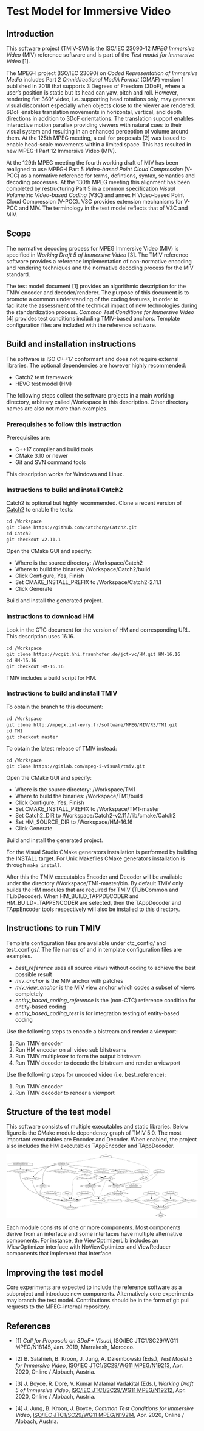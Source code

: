 # Test Model for Immersive Video

## Introduction

This software project (TMIV-SW) is the ISO/IEC 23090-12 *MPEG Immersive Video* (MIV) 
reference software and is part of the *Test model for Immersive Video* [1].

The MPEG-I project (ISO/IEC 23090) on *Coded Representation of Immersive Media*
includes Part 2 *Omnidirectional MediA Format* (OMAF) version 1 published in 2018 that supports 3 
Degrees of Freedom (3DoF), where a user’s position is static but its head can yaw, pitch and roll.
However, rendering flat 360° video, i.e. supporting head rotations only, may generate visual 
discomfort especially when objects close to the viewer are rendered. 6DoF enables translation 
movements in horizontal, vertical, and depth directions in addition to 3DoF orientations. The 
translation support enables interactive motion parallax providing viewers with natural cues to their
visual system and resulting in an enhanced perception of volume around them. At the 125th MPEG 
meeting, a call for proposals [2] was issued to enable head-scale movements within a limited space. 
This has resulted in new MPEG-I Part 12 Immersive Video (MIV).

At the 129th MPEG meeting the fourth working draft of MIV has been realigned to use MPEG-I Part 5
*Video-based Point Cloud Compression* (V-PCC) as a normative reference for terms, defintions, syntax,
semantics and decoding processes. At the 130th MPEG meeting this alignment has been completed by
restructuring Part 5 in a common specification *Visual Volumetric Video-based Coding* (V3C) and annex H
Video-based Point Cloud Compression (V-PCC). V3C provides extension mechanisms for V-PCC and MIV.
The terminology in the test model reflects that of V3C and MIV.

## Scope

The normative decoding process for MPEG Immersive Video (MIV) is specified in
*Working Draft 5 of Immersive Video* [3]. The TMIV reference software provides a reference implementation
of non-normative encoding and rendering techniques and the normative decoding process for the MIV 
standard.

The test model document [1] provides an algorithmic description for the TMIV encoder and 
decoder/renderer. The purpose of this document is to promote a common understanding of the coding
features, in order to facilitate the assessment of the technical impact of new technologies during
the standardization process. *Common Test Conditions for Immersive Video* [4] provides test conditions
including TMIV-based anchors. Template configuration files are included with the reference software.

## Build and installation instructions

The software is ISO C++17 conformant and does not require external libraries. 
The optional dependencies are however highly recommended:

 *	Catch2 test framework
 *	HEVC test model (HM)
	
The following steps collect the software projects in a main working directory,
arbitrary called /Workspace in this description. Other directory names are also
not more than examples.

### Prerequisites to follow this instruction

Prerequisites are:

  * C++17 compiler and build tools
  * CMake 3.10 or newer
  * Git and SVN command tools

This description works for Windows and Linux. 

### Instructions to build and install Catch2

Catch2 is optional but highly recommended. Clone a recent version of
[Catch2](https://github.com/catchorg/Catch2.git) to enable the tests:

    cd /Workspace
    git clone https://github.com/catchorg/Catch2.git
    cd Catch2
    git checkout v2.11.1

Open the CMake GUI and specify:

  * Where is the source directory: /Workspace/Catch2
  * Where to build the binaries: /Workspace/Catch2/build
  * Click Configure, Yes, Finish
  * Set CMAKE_INSTALL_PREFIX to /Workspace/Catch2-2.11.1
  * Click Generate

Build and install the generated project.

### Instructions to download HM

Look in the CTC document for the version of HM and corresponding URL. This
description uses 16.16.

    cd /Workspace
    git clone https://vcgit.hhi.fraunhofer.de/jct-vc/HM.git HM-16.16
    cd HM-16.16
    git checkout HM-16.16

TMIV includes a build script for HM.

### Instructions to build and install TMIV

To obtain the branch to this document:

    cd /Workspace
    git clone http://mpegx.int-evry.fr/software/MPEG/MIV/RS/TM1.git
    cd TM1
    git checkout master
    
To obtain the latest release of TMIV instead:

    cd /Workspace
    git clone https://gitlab.com/mpeg-i-visual/tmiv.git
    
Open the CMake GUI and specify:

  * Where is the source directory: /Workspace/TM1
  * Where to build the binaries: /Workspace/TM1/build
  * Click Configure, Yes, Finish
  * Set CMAKE_INSTALL_PREFIX to /Workspace/TM1-master
  * Set Catch2_DIR to /Workspace/Catch2-v2.11.1/lib/cmake/Catch2
  * Set HM_SOURCE_DIR to /Workspace/HM-16.16
  * Click Generate

Build and install the generated project. 

For the Visual Studio CMake generators installation is performed by building the
INSTALL target. For Unix Makefiles CMake generators installation is through 
`make install`.

After this the TMIV executables Encoder and Decoder will be available under the
directory /Workspace/TM1-master/bin. By default TMIV only builds the HM modules
that are required for TMIV (TLibCommon and TLibDecoder). When
HM_BUILD_TAPPDECODER and HM_BUILD¬_TAPPENCODER are selected, then the
TAppDecoder and TAppEncoder tools respectively will also be installed to this
directory. 

## Instructions to run TMIV

Template configuration files are available under ctc_config/ and test_configs/. The file names of
and in template configuration files are examples.

  * *best_reference* uses all source views without coding to achieve the best possible result
  * *miv_anchor* is the MIV anchor with patches
  * *miv_view_anchor* is the MIV view anchor which codes a subset of views completely
  * *entity_based_coding_reference* is the (non-CTC) reference condition for entity-based coding
  * *entity_based_coding_test* is for integration testing of entity-based coding

Use the following steps to encode a bistream and render a viewport:

 1. Run TMIV encoder
 2. Run HM encoder on all video sub bitstreams
 3. Run TMIV multiplexer to form the output bitstream
 4. Run TMIV decoder to decode the bitstream and render a viewport

Use the following steps for uncoded video (i.e. best_reference):

 1. Run TMIV encoder
 4. Run TMIV decoder to render a viewport

## Structure of the test model

This software consists of multiple executables and static libraries. Below
figure is the CMake module dependency graph of TMIV 5.0. The most important
executables are Encoder and Decoder. When enabled, the project also includes the
HM executables TAppEncoder and TAppDecoder.

![CMake module graph](doc/module_graph.png)

Each module consists of one or more components. Most components derive from an
interface and some interfaces have multiple alternative components. For instance,
the ViewOptimizerLib includes an IViewOptimizer interface with NoViewOptimizer
and ViewReducer components that implement that interface.

## Improving the test model

Core experiments are expected to include the reference software as a subproject
and introduce new components. Alternatively core experiments may branch the test 
model. Contributions should be in the form of git pull requests to the
MPEG-internal repository.

## References

  * [1] *Call for Proposals on 3DoF+ Visual*, ISO/IEC JTC1/SC29/WG11 MPEG/N18145, Jan. 2019, Marrakesh,
Morocco.

  * [2] B. Salahieh, B. Kroon, J. Jung, A. Dziembowski (Eds.), *Test Model 5 for Immersive Video*,
[ISO/IEC JTC1/SC29/WG11 MPEG/N19213](https://isotc.iso.org/livelink/livelink?func=ll&objId=21282497&objAction=Open&nexturl=%2Flivelink%2Flivelink%3Ffunc%3Dll%26objId%3D21274865%26objAction%3Dbrowse%26viewType%3D1),
Apr. 2020, Online / Alpbach, Austria.

  * [3] J. Boyce, R. Doré, V. Kumar Malamal Vadakital (Eds.), *Working Draft 5 of Immersive Video*,
[ISO/IEC JTC1/SC29/WG11 MPEG/N19212](https://isotc.iso.org/livelink/livelink?func=ll&objId=21277683&objAction=Open&nexturl=%2Flivelink%2Flivelink%3Ffunc%3Dll%26objId%3D21274865%26objAction%3Dbrowse%26viewType%3D1),
Apr. 2020, Online / Alpbach, Austria.

  * [4] J. Jung, B. Kroon, J. Boyce, *Common Test Conditions for Immersive Video*,
[ISO/IEC JTC1/SC29/WG11 MPEG/N19214](https://isotc.iso.org/livelink/livelink?func=ll&objId=21279101&objAction=Open&nexturl=%2Flivelink%2Flivelink%3Ffunc%3Dll%26objId%3D21274865%26objAction%3Dbrowse%26viewType%3D1),
Apr. 2020, Online / Alpbach, Austria.
